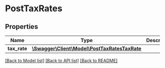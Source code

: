 # PostTaxRates

## Properties
Name | Type | Description | Notes
------------ | ------------- | ------------- | -------------
**tax_rate** | [**\Swagger\Client\Model\PostTaxRatesTaxRate**](PostTaxRatesTaxRate.md) |  | 

[[Back to Model list]](../README.md#documentation-for-models) [[Back to API list]](../README.md#documentation-for-api-endpoints) [[Back to README]](../README.md)


